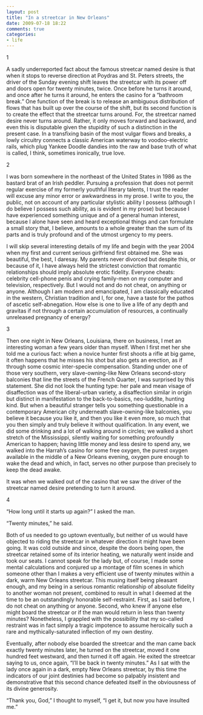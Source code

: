```yaml
---
layout: post
title: "In a streetcar in New Orleans"
date: 2009-07-18 18:22
comments: true
categories: 
- life
---
```


1   

A sadly underreported fact about the famous streetcar named desire is that when it stops to reverse direction at Poydras and St. Peters streets, the driver of the Sunday evening shift leaves the streetcar with its power off and doors open for twenty minutes, twice. Once before he turns it around, and once after he turns it around, he enters the casino for a “bathroom break.” One function of the break is to release an ambiguous distribution of flows that has built up over the course of the shift, but its second function is to create the effect that the streetcar turns around. For, the streetcar named desire never turns around. Rather, it only moves forward and backward, and even this is disputable given the stupidity of such a distinction in the present case. In a transfixing basin of the most vulgar flows and breaks, a lowly circuitry connects a classic American waterway to voodoo-electric rails, which plug Yankee Doodle dandies into the raw and base truth of what is called, I think, sometimes ironically, true love.

2   

I was born somewhere in the northeast of the United States in 1986 as the bastard brat of an Irish peddler. Pursuing a profession that does not permit regular exercise of my formerly youthful literary talents, I trust the reader will excuse any minor error or awkwardness in my prose. I write to you, the public, not on account of any particular stylistic ability I possess (although I do believe I possess such ability, as is evident in my prose) but because I have experienced something unique and of a general human interest, because I alone have seen and heard exceptional things and can formulate a small story that, I believe, amounts to a whole greater than the sum of its parts and is truly profound and of the utmost urgency to my peers.

I will skip several interesting details of my life and begin with the year 2004 when my first and current serious girlfriend first obtained me. She was beautiful, the best, I daresay. My parents never divorced but despite this, or because of it, I have always held the strictest conviction that romantic relationships should imply absolute erotic fidelity. Everyone cheats: celebrity cell-phone penis and crying family-men on my computer and television, respectively. But I would not and do not cheat, on anything or anyone. Although I am modern and emancipated, I am classically educated in the western, Christian tradition and I, for one, have a taste for the pathos of ascetic self-abnegation. How else is one to live a life of any depth and gravitas if not through a certain accumulation of resources, a continually unreleased pregnancy of energy?

3

Then one night in New Orleans, Louisiana, there on business, I met an interesting woman a few years older than myself. When I first met her she told me a curious fact: when a novice hunter first shoots a rifle at big game, it often happens that he misses his shot but also gets an erection, as if through some cosmic inter-specie compensation. Standing under one of those very southern, very slave-owning-like New Orleans second-story balconies that line the streets of the French Quarter, I was surprised by this statement. She did not look the hunting type: her pale and mean visage of disaffection was of the liberal-urban variety, a disaffection similar in origin but distinct in manifestation to the back-to-basics, neo-luddite, hunting kind. But when a beautiful stranger tells you something questionable in a contemporary American city underneath slave-owning-like balconies, you believe it because you like it, and then you like it even more, so much that you then simply and truly believe it without qualification. In any event, we did some drinking and a lot of walking around in circles; we walked a short stretch of the Mississippi, silently waiting for something profoundly American to happen; having little money and less desire to spend any, we walked into the Harrah’s casino for some free oxygen, the purest oxygen available in the middle of a New Orleans evening, oxygen pure enough to wake the dead and which, in fact, serves no other purpose than precisely to keep the dead awake.

It was when we walked out of the casino that we saw the driver of the streetcar named desire pretending to turn it around.

4   

“How long until it starts up again?” I asked the man.

“Twenty minutes,” he said.

Both of us needed to go uptown eventually, but neither of us would have objected to riding the streetcar in whatever direction it might have been going. It was cold outside and since, despite the doors being open, the streetcar retained some of its interior heating, we naturally went inside and took our seats. I cannot speak for the lady but, of course, I made some mental calculations and conjured up a montage of film scenes in which someone other than I makes a very efficient use of twenty minutes within a dark, warm New Orleans streetcar. This musing itself being pleasant enough, and my being in a serious romantic relationship of absolute fidelity to another woman not present, combined to result in what I deemed at the time to be an outstandingly honorable self-restraint. First, as I said before, I do not cheat on anything or anyone. Second, who knew if anyone else might board the streetcar or if the man would return in less than twenty minutes? Nonetheless, I grappled with the possibility that my so-called restraint was in fact simply a tragic impotence to assume heroically such a rare and mythically-saturated inflection of my own destiny.

Eventually, after nobody else boarded the streetcar and the man came back exactly twenty minutes later, he turned on the streetcar, moved it one hundred feet westward, and then turned it off again. He exited the streetcar saying to us, once again, “I’ll be back in twenty minutes.” As I sat with the lady once again in a dark, empty New Orleans streetcar, by this time the indicators of our joint destinies had become so palpably insistent and demonstrative that this second chance defeated itself in the obviousness of its divine generosity.

“Thank you, God,” I thought to myself, “I get it, but now you have insulted me.”



 




